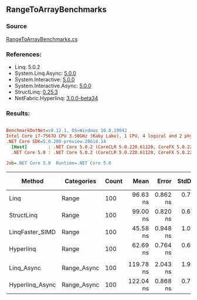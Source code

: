 ﻿## RangeToArrayBenchmarks

### Source
[RangeToArrayBenchmarks.cs](../NetFabric.Hyperlinq.Benchmarks/Benchmarks/RangeToArrayBenchmarks.cs)

### References:
- Linq: 5.0.2
- System.Linq.Async: [5.0.0](https://www.nuget.org/packages/System.Linq.Async/5.0.0)
- System.Interactive: [5.0.0](https://www.nuget.org/packages/System.Interactive/5.0.0)
- System.Interactive.Async: [5.0.0](https://www.nuget.org/packages/System.Interactive.Async/5.0.0)
- StructLinq: [0.25.3](https://www.nuget.org/packages/StructLinq/0.25.3)
- NetFabric.Hyperlinq: [3.0.0-beta34](https://www.nuget.org/packages/NetFabric.Hyperlinq/3.0.0-beta34)

### Results:
``` ini

BenchmarkDotNet=v0.12.1, OS=Windows 10.0.19042
Intel Core i7-7567U CPU 3.50GHz (Kaby Lake), 1 CPU, 4 logical and 2 physical cores
.NET Core SDK=5.0.200-preview.20614.14
  [Host]        : .NET Core 5.0.2 (CoreCLR 5.0.220.61120, CoreFX 5.0.220.61120), X64 RyuJIT
  .NET Core 5.0 : .NET Core 5.0.2 (CoreCLR 5.0.220.61120, CoreFX 5.0.220.61120), X64 RyuJIT

Job=.NET Core 5.0  Runtime=.NET Core 5.0  

```
|          Method |  Categories | Count |      Mean |    Error |   StdDev | Ratio | RatioSD |  Gen 0 | Gen 1 | Gen 2 | Allocated |
|---------------- |------------ |------ |----------:|---------:|---------:|------:|--------:|-------:|------:|------:|----------:|
|            Linq |       Range |   100 |  96.63 ns | 0.862 ns | 0.764 ns |  1.00 |    0.00 | 0.2218 |     - |     - |     464 B |
|      StructLinq |       Range |   100 |  99.00 ns | 0.820 ns | 0.640 ns |  1.03 |    0.01 | 0.2142 |     - |     - |     448 B |
| LinqFaster_SIMD |       Range |   100 |  45.58 ns | 0.948 ns | 1.054 ns |  0.47 |    0.01 | 0.2027 |     - |     - |     424 B |
|       Hyperlinq |       Range |   100 |  62.69 ns | 0.764 ns | 0.677 ns |  0.65 |    0.01 | 0.2027 |     - |     - |     424 B |
|                 |             |       |           |          |          |       |         |        |       |       |           |
|      Linq_Async | Range_Async |   100 | 119.78 ns | 2.043 ns | 1.911 ns |  1.00 |    0.00 | 0.2255 |     - |     - |     472 B |
| Hyperlinq_Async | Range_Async |   100 | 122.04 ns | 0.868 ns | 0.769 ns |  1.02 |    0.02 | 0.2027 |     - |     - |     424 B |
